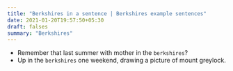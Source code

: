 ```yaml
---
title: "Berkshires in a sentence | Berkshires example sentences"
date: 2021-01-20T19:57:50+05:30
draft: falses
summary: "Berkshires"
---
```

- Remember that last summer with mother in the `berkshires`?
- Up in the `berkshires` one weekend, drawing a picture of mount greylock.
                 
